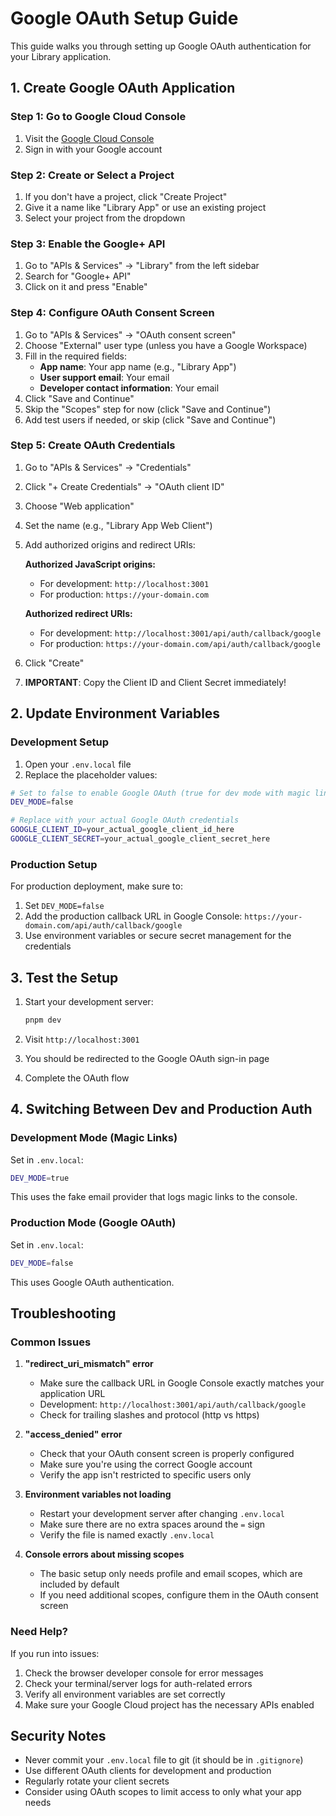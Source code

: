# Google OAuth Setup Guide

This guide walks you through setting up Google OAuth authentication for your Library application.

## 1. Create Google OAuth Application

### Step 1: Go to Google Cloud Console

1. Visit the [Google Cloud Console](https://console.cloud.google.com/)
2. Sign in with your Google account

### Step 2: Create or Select a Project

1. If you don't have a project, click "Create Project"
2. Give it a name like "Library App" or use an existing project
3. Select your project from the dropdown

### Step 3: Enable the Google+ API

1. Go to "APIs & Services" → "Library" from the left sidebar
2. Search for "Google+ API"
3. Click on it and press "Enable"

### Step 4: Configure OAuth Consent Screen

1. Go to "APIs & Services" → "OAuth consent screen"
2. Choose "External" user type (unless you have a Google Workspace)
3. Fill in the required fields:
   - **App name**: Your app name (e.g., "Library App")
   - **User support email**: Your email
   - **Developer contact information**: Your email
4. Click "Save and Continue"
5. Skip the "Scopes" step for now (click "Save and Continue")
6. Add test users if needed, or skip (click "Save and Continue")

### Step 5: Create OAuth Credentials

1. Go to "APIs & Services" → "Credentials"
2. Click "+ Create Credentials" → "OAuth client ID"
3. Choose "Web application"
4. Set the name (e.g., "Library App Web Client")
5. Add authorized origins and redirect URIs:

   **Authorized JavaScript origins:**
   - For development: `http://localhost:3001`
   - For production: `https://your-domain.com`

   **Authorized redirect URIs:**
   - For development: `http://localhost:3001/api/auth/callback/google`
   - For production: `https://your-domain.com/api/auth/callback/google`

6. Click "Create"
7. **IMPORTANT**: Copy the Client ID and Client Secret immediately!

## 2. Update Environment Variables

### Development Setup

1. Open your `.env.local` file
2. Replace the placeholder values:

```bash
# Set to false to enable Google OAuth (true for dev mode with magic links)
DEV_MODE=false

# Replace with your actual Google OAuth credentials
GOOGLE_CLIENT_ID=your_actual_google_client_id_here
GOOGLE_CLIENT_SECRET=your_actual_google_client_secret_here
```

### Production Setup

For production deployment, make sure to:

1. Set `DEV_MODE=false`
2. Add the production callback URL in Google Console: `https://your-domain.com/api/auth/callback/google`
3. Use environment variables or secure secret management for the credentials

## 3. Test the Setup

1. Start your development server:

   ```bash
   pnpm dev
   ```

2. Visit `http://localhost:3001`
3. You should be redirected to the Google OAuth sign-in page
4. Complete the OAuth flow

## 4. Switching Between Dev and Production Auth

### Development Mode (Magic Links)

Set in `.env.local`:

```bash
DEV_MODE=true
```

This uses the fake email provider that logs magic links to the console.

### Production Mode (Google OAuth)

Set in `.env.local`:

```bash
DEV_MODE=false
```

This uses Google OAuth authentication.

## Troubleshooting

### Common Issues

1. **"redirect_uri_mismatch" error**
   - Make sure the callback URL in Google Console exactly matches your application URL
   - Development: `http://localhost:3001/api/auth/callback/google`
   - Check for trailing slashes and protocol (http vs https)

2. **"access_denied" error**
   - Check that your OAuth consent screen is properly configured
   - Make sure you're using the correct Google account
   - Verify the app isn't restricted to specific users only

3. **Environment variables not loading**
   - Restart your development server after changing `.env.local`
   - Make sure there are no extra spaces around the `=` sign
   - Verify the file is named exactly `.env.local`

4. **Console errors about missing scopes**
   - The basic setup only needs profile and email scopes, which are included by default
   - If you need additional scopes, configure them in the OAuth consent screen

### Need Help?

If you run into issues:

1. Check the browser developer console for error messages
2. Check your terminal/server logs for auth-related errors
3. Verify all environment variables are set correctly
4. Make sure your Google Cloud project has the necessary APIs enabled

## Security Notes

- Never commit your `.env.local` file to git (it should be in `.gitignore`)
- Use different OAuth clients for development and production
- Regularly rotate your client secrets
- Consider using OAuth scopes to limit access to only what your app needs
